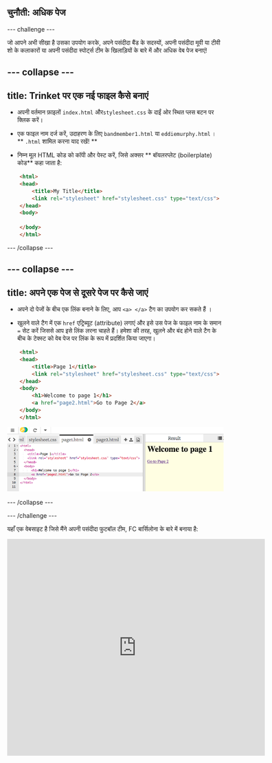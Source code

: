 ## चुनौती: अधिक पेज

--- challenge ---

जो आपने अभी सीखा है उसका उपयोग करके, अपने पसंदीदा बैंड के सदस्यों, अपनी पसंदीदा मूवी या टीवी शो के कलाकारों या अपनी पसंदीदा स्पोर्ट्स टीम के खिलाड़ियों के बारे में और अधिक वेब पेज बनाएं!

--- collapse ---
---
title: Trinket पर एक नई फाइल कैसे बनाएं
---

+ अपनी वर्तमान फ़ाइलों ` index.html ` और`stylesheet.css` के दाईं ओर स्थित प्लस बटन पर क्लिक करें।

+ एक फाइल नाम दर्ज करें, उदाहरण के लिए ` bandmember1.html ` या ` eddiemurphy.html ` । ** `.html` शामिल करना याद रखें! **

+ निम्न मूल HTML कोड को कॉपी और पेस्ट करें, जिसे अक्सर ** बॉयलरप्लेट (boilerplate) कोड** कहा जाता है:

``` html
    <html>
    <head>
        <title>My Title</title>
        <link rel="stylesheet" href="stylesheet.css" type="text/css">
    </head>
    <body>

    </body>
    </html>
```

--- /collapse ---

--- collapse ---
---
title: अपने एक पेज से दूसरे पेज पर कैसे जाएं
---

+ अपने दो पेजों के बीच एक लिंक बनाने के लिए, आप `<a> </a>` टैग का उपयोग कर सकते हैं ।

+ खुलने वाले टैग में एक ` href ` एट्रिब्यूट (attribute) लगाएं और इसे उस पेज के फाइल नाम के समान `=` सेट करें जिससे आप इसे लिंक लरना चाहते हैं। हमेशा की तरह, खुलने और बंद होने वाले टैग के बीच के टेक्स्ट को वेब पेज पर लिंक के रूप में प्रदर्शित किया जाएगा।

``` html
    <html>
    <head>
        <title>Page 1</title>
        <link rel="stylesheet" href="stylesheet.css" type="text/css">
    </head>
    <body>
        <h1>Welcome to page 1</h1>
        <a href="page2.html">Go to Page 2</a>
    </body>
    </html>
```

![लोकल संबंधी लिंक](images/localRelativeLink.png)

--- /collapse ---

--- /challenge ---

यहाँ एक वेबसाइट है जिसे मैंने अपनी पसंदीदा फुटबॉल टीम, FC बार्सिलोना के बारे में बनाया है:

<div class="trinket">
  <iframe src="https://trinket.io/embed/html/4dbd80d6d3?outputOnly=true&start=result" width="600" height="505" frameborder="0" marginwidth="0" marginheight="0" allowfullscreen>
  </iframe>
</div>
